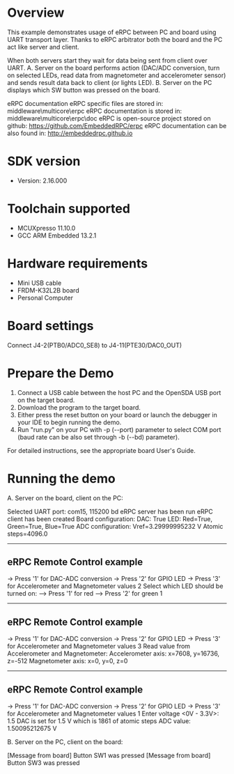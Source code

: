Overview
========
This example demonstrates usage of eRPC between PC and board using UART transport layer.
Thanks to eRPC arbitrator both the board and the PC act like server and client.

When both servers start they wait for data being sent from client over UART. 
A. Server on the board performs action (DAC/ADC conversion, turn on selected LEDs, read data from magnetometer and accelerometer sensor) 
and sends result data back to client (or lights LED).
B. Server on the PC displays which SW button was pressed on the board.

eRPC documentation
eRPC specific files are stored in: middleware\multicore\erpc
eRPC documentation is stored in: middleware\multicore\erpc\doc
eRPC is open-source project stored on github: https://github.com/EmbeddedRPC/erpc
eRPC documentation can be also found in: http://embeddedrpc.github.io

SDK version
===========
- Version: 2.16.000

Toolchain supported
===================
- MCUXpresso  11.10.0
- GCC ARM Embedded  13.2.1

Hardware requirements
=====================
- Mini USB cable
- FRDM-K32L2B board
- Personal Computer

Board settings
==============
Connect J4-2(PTB0/ADC0_SE8) to J4-11(PTE30/DAC0_OUT)


Prepare the Demo
================
1.  Connect a USB cable between the host PC and the OpenSDA USB port on the target board.
2.  Download the program to the target board.
3.  Either press the reset button on your board or launch the debugger in your IDE to begin running the demo.
4.  Run "run.py" on your PC with -p (--port) parameter to select COM port (baud rate can be also set through -b (--bd) parameter).

For detailed instructions, see the appropriate board User's Guide.

Running the demo
================

A. Server on the board, client on the PC:

Selected UART port: com15, 115200 bd
eRPC server has been run
eRPC client has been created
Board configuration:
    DAC: True
    LED: Red=True, Green=True, Blue=True
ADC configuration:
    Vref=3.29999995232 V
    Atomic steps=4096.0

---------------------------
eRPC Remote Control example
---------------------------
-> Press '1' for DAC-ADC conversion
-> Press '2' for GPIO LED
-> Press '3' for Accelerometer and Magnetometer values
2
Select which LED should be turned on:
--> Press '1' for red
--> Press '2' for green
1

---------------------------
eRPC Remote Control example
---------------------------
-> Press '1' for DAC-ADC conversion
-> Press '2' for GPIO LED
-> Press '3' for Accelerometer and Magnetometer values
3
Read value from Accelerometer and Magnetometer:
    Accelerometer axis: x=7608, y=16736, z=-512
    Magnetometer axis: x=0, y=0, z=0

---------------------------
eRPC Remote Control example
---------------------------
-> Press '1' for DAC-ADC conversion
-> Press '2' for GPIO LED
-> Press '3' for Accelerometer and Magnetometer values
1
Enter voltage <0V - 3.3V>: 1.5
DAC is set for 1.5 V which is 1861 of atomic steps
ADC value: 1.50095212675 V


B. Server on the PC, client on the board:

[Message from board] Button SW1 was pressed
[Message from board] Button SW3 was pressed
